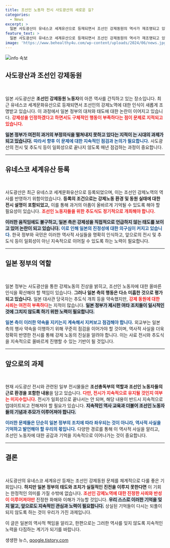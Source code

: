```yaml
---
title: 조선인 노동자 전시 사도광산의 새로운 길?
categories:
  - News
excerpt: >
  일본 사도광산이 유네스코 세계유산으로 등재되면서 조선인 강제동원의 역사가 재조명되고 있다. 그러나 일본의 공식 입장은 강제성 언급 없이 전시를 ‘일시적’으로 진행할 가능성이 제기돼 논란이 예상된다. 정부는 지속적인 점검이 필요하다.
feature_text: >
  일본 사도광산이 유네스코 세계유산으로 등재되면서 조선인 강제동원의 역사가 재조명되고 있다. 그러나 일본의 공식 입장은 강제성 언급 없이 전시를 ‘일시적’으로 진행할 가능성이 제기돼 논란이 예상된다. 정부는 지속적인 점검이 필요하다.
image: 'https://www.behealthy4u.com/wp-content/uploads/2024/06/news.jpg'
---
```


<p><img src="https://www.behealthy4u.com/wp-content/uploads/2024/06/news.jpg" alt="info 속보" /></p>

<h2 data-ke-size="size26">사도광산과 조선인 강제동원</h2>

<p data-ke-size="size16">&nbsp;</p>

<p data-ke-size="size16">일본 사도광산은 <b>조선인 강제동원 노동자</b>의 아픈 역사를 간직하고 있는 장소입니다. 최근 유네스코 세계문화유산으로 등재되면서 조선인의 강제노역에 대한 인식이 새롭게 조명받고 있습니다. 이 과정에서 일본 정부의 대처와 태도에 대한 논란이 이어지고 있습니다. <b><span style="color: #ee2323;">강제성을 인정하겠다고 하면서도 구체적인 행동이 부족하다는 점이 문제로 지적되고 있습니다.</span></b></p>

<p data-ke-size="size16"><b><span style="background-color: #21538527;">일본 정부가 여전히 과거의 부정의식을 떨쳐내지 못하고 있다는 지적이 는 시대의 과제가 되고 있습니다.</span></b> <b><span style="color: #1a5490;">따라서 향후 이 문제에 대한 지속적인 점검과 논의가 필요합니다.</span></b> 사도광산의 전시 및 추도식 등이 일회성으로 끝나지 않도록 매년 점검하는 과정이 중요합니다.</p>

<hr>

<h2 data-ke-size="size26">유네스코 세계유산 등록</h2>

<p data-ke-size="size16">&nbsp;</p>

<p data-ke-size="size16">사도광산은 최근 유네스코 세계문화유산으로 등록되었으며, 이는 조선인 강제노역의 역사를 반영하기 위함이었습니다. <b>등록의 조건으로는 강제노동 환경 및 동원 실태에 대한 전시 설명이 포함되었고,</b> 이를 통해 과거의 아픔이 올바르게 기억될 수 있도록 해야 할 필요성이 있습니다. <b><span style="color: #ee2323;">조선인 노동자들을 위한 추도식도 정기적으로 개최해야 합니다.</span></b></p>

<p data-ke-size="size16"><b><span style="background-color: #21538527;">이러한 움직임에도 불구하고, 일본 측은 강제성을 직접적으로 언급하지 않는 태도를 보이고 있어 논란이 되고 있습니다.</span></b> <b><span style="color: #1a5490;">이로 인해 일본의 진정성에 대한 의구심이 커지고 있습니다.</span></b> 한국 정부와 국민은 이러한 역사적 사실들을 명확히 인식하고, 앞으로의 전시 및 추도식 등이 일회성이 아닌 지속적으로 이어질 수 있도록 하는 노력이 필요합니다.</p>

<hr>

<h2 data-ke-size="size26">일본 정부의 역할</h2>

<p data-ke-size="size16">&nbsp;</p>

<p data-ke-size="size16">일본 정부는 사도광산을 통한 강제노동의 진상을 밝히고, 조선인 노동자에 대한 올바른 인식을 확산해야 할 책임이 있습니다. <b>그러나 일본 측의 행동은 다소 미흡한 것으로 평가되고 있습니다.</b> 일본 대사관 당국자는 추도식 개최 등을 약속했지만, <b><span style="color: #ee2323;">강제 동원에 대한 사죄는 여전히 부족하다</span></b>는 지적이 많습니다. <b><span style="background-color: #21538527;">일본 정부가 제시한 여타 조치들이 일시적인 것에 그치지 않도록 하기 위한 노력이 필요합니다.</span></b></p>

<p data-ke-size="size16"><b><span style="color: #1a5490;">일본 측이 이러한 약속을 지키는지 계속해서 지켜보고 점검해야 합니다.</span></b> 외교부는 일본 측의 행사 약속을 이행하기 위해 꾸준히 점검을 이어가야 할 것이며, 역사적 사실을 더욱 정확히 반영한 전시를 통해 강제 노동의 진실을 알려야 합니다. 이는 사료 전시와 추도식을 지속적으로 올바르게 진행할 수 있는 기반이 될 것입니다.</p>

<hr>

<h2 data-ke-size="size26">앞으로의 과제</h2>

<p data-ke-size="size16">&nbsp;</p>

<p data-ke-size="size16">현재 사도광산 전시와 관련된 일부 전시물들은 <b>조선총독부의 역할과 조선인 노동자들의 근로 환경을 포함한 내용</b>을 담고 있습니다. <b><span style="color: #ee2323;">다만, 전시가 지속적으로 유지될 것인지 여부는 미지수입니다.</span></b> 전시가 일회성으로 끝나서는 안 되며, 해당 내용이 반드시 지속적으로 업데이트되고 전해져야 할 필요가 있습니다. <b><span style="background-color: #21538527;">지속적인 역사 교육과 더불어 조선인 노동자들의 기념과 추모가 이루어져야 합니다.</span></b></p>

<p data-ke-size="size16"><b><span style="color: #1a5490;">이러한 문제들은 단순히 일본 정부의 조치에 따라 좌우되는 것이 아니라, 역사적 사실을 기억하고 발언해야 할 우리의 몫입니다.</span></b> 다양한 경로를 통해 이 역사적 사실을 알리고, 조선인 노동자에 대한 공감과 기억을 지속적으로 이어나가는 것이 중요합니다.</p>

<hr>

<h2 data-ke-size="size26">결론</h2>

<p data-ke-size="size16">&nbsp;</p>

<p data-ke-size="size16">사도광산의 유네스코 세계유산 등재는 조선인 강제동원 문제를 체계적으로 다룰 좋은 기회입니다. <b>하지만 일본 정부의 태도와 조치가 실질적인 진전을 이루지 못한다면</b> 이 기회는 한정적인 의미를 가질 수밖에 없습니다. <b><span style="color: #ee2323;">조선인 강제노역에 대한 진정한 사죄와 반성이 이루어져야만</span></b> 진정한 화해와 이해가 가능할 것입니다. <b><span style="background-color: #21538527;">우리 스스로 이러한 기억을 잊지 말고, 앞으로도 지속적인 관심과 노력이 필요합니다.</span></b>  상실된 기억들이 다시는 되풀이되지 않도록 하는 것이 우리가 가진 과제입니다.</p>

<p data-ke-size="size16">이 글은 일본의 역사적 책임을 알리고, 한편으로는 그러한 역사를 잊지 않도록 지속적인 노력을 다짐하는 계기가 되기를 바랍니다.</p>
생생한 뉴스, <a href="https://qoogle.tistory.com" rel="dofollow">qoogle.tistory.com</a>


